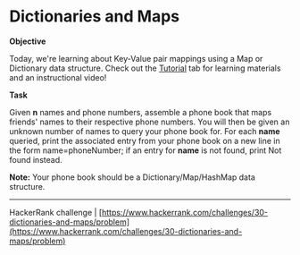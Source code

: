 # Dictionaries and Maps

**Objective**

Today, we're learning about Key-Value pair mappings using a Map or Dictionary data structure. Check out the [Tutorial](https://www.hackerrank.com/challenges/30-dictionaries-and-maps/tutorial) tab for learning materials and an instructional video!

**Task**

Given **n** names and phone numbers, assemble a phone book that maps friends' names to their respective phone numbers. You will then be given an unknown number of names to query your phone book for. For each **name** queried, print the associated entry from your phone book on a new line in the form name=phoneNumber; if an entry for **name** is not found, print Not found instead.

**Note:** Your phone book should be a Dictionary/Map/HashMap data structure.

___

HackerRank challenge | [https://www.hackerrank.com/challenges/30-dictionaries-and-maps/problem](https://www.hackerrank.com/challenges/30-dictionaries-and-maps/problem)
